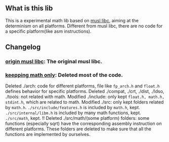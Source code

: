 ## What is this lib
This is a experimental math lib based on [musl libc](https://musl.libc.org/), aiming at the determinism on all platforms. Different from musl libc, there are no code for a specific platform(like asm instructions). 

## Changelog
### [origin musl libc](https://github.com/PrimedErwin/deterministic-math/commit/a5c1df1e2ae5a744c28a7bc4167d0b90ceec297e): The original musl libc.
### [keepping math only](https://github.com/PrimedErwin/deterministic-math/commit/00146e092a89ddc9d3afb56438dee311981978af): Deleted most of the code.
Deleted ./arch: code for different platforms, file like `fp_arch.h` and `float.h` defines behavior for specific platforms. 
Deleted ./compat, ./crt, ./dist, ./ldso, ./tools: not related with math. 
Modified ./include: only kept `float.h, math.h, stdint.h`, which are related to math. 
Modified ./src: only kept folders related by `math.h`. `./src/include/features.h` is included by `math.h`, kept. `./src/internal/libm.h` is included by many math functions, kept. `./src/math`, kept. 
!! Deleted ./src/math/(some platform) folders: some functions (especially sqrt) have the corresponding assembly instruction on different platforms. These folders are deleted to make sure that all the functions are implemented by ourselves.